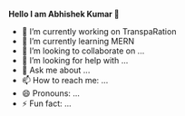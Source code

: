 
**Hello I am Abhishek Kumar 👋**

- 🔭 I’m currently working on TranspaRation
- 🌱 I’m currently learning MERN 
- 👯 I’m looking to collaborate on ...
- 🤔 I’m looking for help with ...
- 💬 Ask me about ...
- 📫 How to reach me: ...
- 😄 Pronouns: ...
- ⚡ Fun fact: ...
